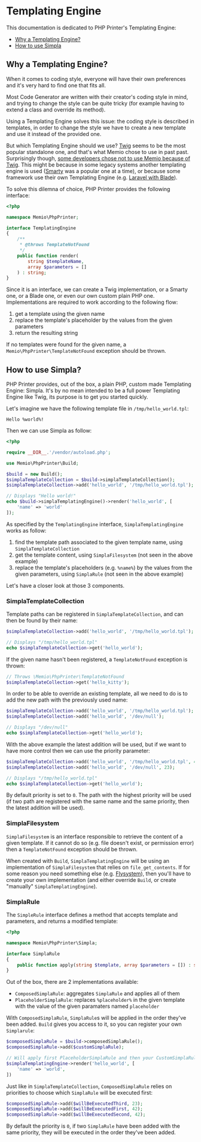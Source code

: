 # Templating Engine

This documentation is dedicated to PHP Printer's Templating Engine:

* [Why a Templating Engine?](#why-a-templating-engine)
* [How to use Simpla](#how-to-use-simpla)

## Why a Templating Engine?

When it comes to coding style, everyone will have their own preferences and it's
very hard to find one that fits all.

Most Code Generator are written with their creator's coding style in mind, and
trying to change the style can be quite tricky (for example having to extend
a class and override its method).

Using a Templating Engine solves this issue: the coding style is described in
templates, in order to change the style we have to create a new template and use
it instead of the provided one.

But which Templating Engine should we use? [Twig](http://twig.sensiolabs.org/)
seems to be the most popular standalone one, and that's what Memio chose to use
in past past. Surprisingly though,
[some developers chose not to use Memio because of Twig](https://github.com/memio/memio/issues/51).
This might be because in some legacy systems another templating engine is used
([Smarty](http://www.smarty.net/) was a popular one at a time), or because some
framework use their own Templating Engine (e.g.
[Laravel with Blade](https://laravel.com/docs/5.3/blade)).

To solve this dilemna of choice, PHP Printer provides the following interface:

```php
<?php

namespace Memio\PhpPrinter;

interface TemplatingEngine
{
    /**
     * @throws TemplateNotFound
     */
    public function render(
        string $templateName,
        array $parameters = []
    ) : string;
}
```

Since it is an interface, we can create a Twig implementation, or a Smarty one,
or a Blade one, or even our own custom plain PHP one. Implementations are
required to work according to the following flow:

1. get a template using the given name
2. replace the template's placeholder by the values from the given parameters
3. return the resulting string

If no templates were found for the given name, a
`Memio\PhpPrinter\TemplateNotFound` exception should be thrown.

## How to use Simpla?

PHP Printer provides, out of the box, a plain PHP, custom made Templating Engine:
Simpla. It's by no mean intended to be a full power Templating Engine like Twig,
its purpose is to get you started quickly.

Let's imagine we have the following template file in `/tmp/hello_world.tpl`:

```
Hello %world%!
```

Then we can use Simpla as follow:

```php
<?php

require __DIR__.'/vendor/autoload.php';

use Memio\PhpPrinter\Build;

$build = new Build();
$simplaTemplateCollection = $build->simplaTemplateCollection();
$simplaTemplateCollection->add('hello_world', '/tmp/hello_world.tpl');

// Displays "Hello world!"
echo $build->simplaTemplatingEngine()->render('hello_world', [
    'name' => 'world'
]);
```

As specified by the `TemplatingEngine` interface, `SimplaTemplatingEngine` works
as follow:

1. find the template path associated to the given template name,
   using `SimplaTemplateCollection`
2. get the template content,
   using `SimplaFilesystem` (not seen in the above example)
3. replace the template's placeholders (e.g. `%name%`) by the values from the
   given parameters, using `SimplaRule` (not seen in the above example)

Let's have a closer look at those 3 components.

### SimplaTemplateCollection

Template paths can be registered in `SimplaTemplateCollection`, and can then be
found by their name:

```php
$simplaTemplateCollection->add('hello_world', '/tmp/hello_world.tpl');

// Displays "/tmp/hello_world.tpl"
echo $simplaTemplateCollection->get('hello_world');
```

If the given name hasn't been registered, a `TemplateNotFound` exception is
thrown:

```php
// Throws \Memio\PhpPrinter\TemplateNotFound
$simplaTemplateCollection->get('hello_kitty');
```

In order to be able to override an existing template, all we need to do is to
add the new path with the previously used name:

```php
$simplaTemplateCollection->add('hello_world', '/tmp/hello_world.tpl');
$simplaTemplateCollection->add('hello_world', '/dev/null');

// Displays "/dev/null"
echo $simplaTemplateCollection->get('hello_world');
```

With the above example the latest addition will be used, but if we want to have
more control then we can use the priority parameter:

```php
$simplaTemplateCollection->add('hello_world', '/tmp/hello_world.tpl', 42);
$simplaTemplateCollection->add('hello_world', '/dev/null', 23);

// Displays "/tmp/hello_world.tpl"
echo $simplaTemplateCollection->get('hello_world');
```

By default priority is set to `0`. The path with the highest priority will be
used (if two path are registered with the same name and the same priority, then
the latest addition will be used).

### SimplaFilesystem

`SimplaFilesystem` is an interface responsible to retrieve the content of a given
template. If it cannot do so (e.g. file doesn't exist, or permission error) then
a `TemplateNotFound` exception should be thrown.

When created with `Build`, `SimplaTemplatingEngine` will be using an
implementation of `SimplaFilesystem` that relies on `file_get_contents`.
If for some reason you need something else (e.g.
[Flysystem](https://flysystem.thephpleague.com/)), then you'll have to create
your own implementation (and either override `Build`, or create "manually"
`SimplaTemplatingEngine`).

### SimplaRule

The `SimpleRule` interface defines a method that accepts template and parameters,
and returns a modified template: 

```php
<?php

namespace Memio\PhpPrinter\Simpla;

interface SimplaRule
{
    public function apply(string $template, array $parameters = []) : string;
}
```

Out of the box, there are 2 implementations available:

* `ComposedSimplaRule`: aggregates `SimplaRule` and applies all of them
* `PlaceholderSimplaRule`: replaces `%placeholder%` in the given template with
  the value of the given paramaters named `placeholder`

With `ComposedSimplaRule`, `SimplaRule`s will be applied in the order they've
been added. `Build` gives you access to it, so you can register your own
`Simplarule`:

```php
$composedSimplaRule = $build->composedSimplaRule();
$composedSimplaRule->add($customSimplaRule);

// Will apply first PlaceholderSimplaRule and then your CustomSimplaRule
$simplaTemplatingEngine->render('hello_world', [
    'name' => 'world',
])
```

Just like in `SimplaTemplateCollection`, `ComposedSimplaRule` relies on
priorities to choose which `SimplaRule` will be executed first:

```php
$composedSimplaRule->add($willBeExecutedThird, 23);
$composedSimplaRule->add($willBeExecutedFirst, 42);
$composedSimplaRule->add($willBeExecutedSecond, 42);
```

By default the priority is `0`, if two `SimplaRule` have been added with the same
priority, they will be executed in the order they've been added.
